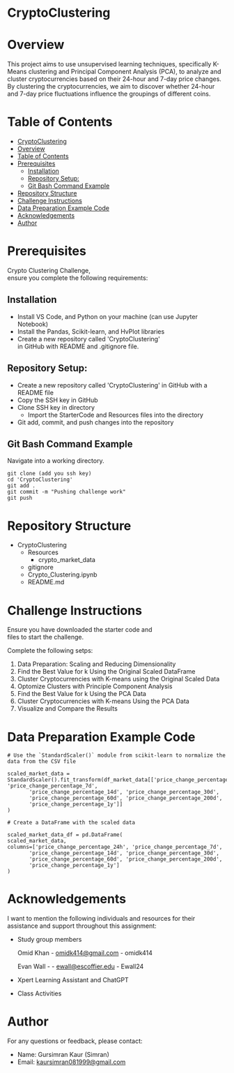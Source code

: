 # CryptoClustering


# Overview
This project aims to use unsupervised learning techniques, specifically K-Means clustering and Principal Component Analysis (PCA), to analyze and cluster cryptocurrencies based on their 24-hour and 7-day price changes. By clustering the cryptocurrencies, we aim to discover whether 24-hour and 7-day price fluctuations influence the groupings of different coins.


# Table of Contents

- [CryptoClustering](#cryptoclustering)
- [Overview](#overview)
- [Table of Contents](#table-of-contents)
- [Prerequisites](#prerequisites)
  - [Installation](#installation)
  - [Repository Setup:](#repository-setup)
  - [Git Bash Command Example](#git-bash-command-example)
- [Repository Structure](#repository-structure)
- [Challenge Instructions](#challenge-instructions)
- [Data Preparation Example Code](#data-preparation-example-code)
- [Acknowledgements](#acknowledgements)
- [Author](#author)


# Prerequisites

Crypto Clustering Challenge, ensure you complete the following requirements:

## Installation 
- Install VS Code, and Python on your machine (can use Jupyter Notebook)
- Install the Pandas, Scikit-learn, and HvPlot libraries
- Create a new repository called 'CryptoClustering' in GitHub with README and .gitignore file.

## Repository Setup:
  - Create a new repository called 'CryptoClustering' in GitHub with a README file
  - Copy the SSH key in GitHub
  - Clone SSH key in directory
    - Import the StarterCode and Resources files into the directory
  - Git add, commit, and push changes into the repository


## Git Bash Command Example
Navigate into a working directory. 
```
git clone (add you ssh key)
cd 'CryptoClustering'
git add .
git commit -m "Pushing challenge work"
git push 
```


# Repository Structure
- CryptoClustering
    - Resources 
      - crypto_market_data
    - gitignore
    - Crypto_Clustering.ipynb
    - README.md


# Challenge Instructions

Ensure you have downloaded the starter code and files to start the challenge.


Complete the following setps:

  1. Data Preparation: Scaling and Reducing Dimensionality 
  2. Find the Best Value for k Using the Original Scaled DataFrame
  3. Cluster Cryptocurrencies with K-means using the Original Scaled Data
  4. Optomize Clusters with Principle Component Analysis
  5. Find the Best Value for k Using the PCA Data
  6. Cluster Cryptocurrencies with K-means Using the PCA Data
  7. Visualize and Compare the Results 


# Data Preparation Example Code 

```VS Code
# Use the `StandardScaler()` module from scikit-learn to normalize the data from the CSV file

scaled_market_data = StandardScaler().fit_transform(df_market_data[['price_change_percentage_24h', 'price_change_percentage_7d',
       'price_change_percentage_14d', 'price_change_percentage_30d',
       'price_change_percentage_60d', 'price_change_percentage_200d',
       'price_change_percentage_1y']]
)

# Create a DataFrame with the scaled data

scaled_market_data_df = pd.DataFrame(
scaled_market_data,
columns=['price_change_percentage_24h', 'price_change_percentage_7d',
       'price_change_percentage_14d', 'price_change_percentage_30d',
       'price_change_percentage_60d', 'price_change_percentage_200d',
       'price_change_percentage_1y']
)
```


# Acknowledgements

I want to mention the following individuals and resources for their assistance and support throughout this assignment: 
- Study group members

  Omid Khan - omidk414@gmail.com - omidk414

  Evan Wall - - ewall@escoffier.edu - Ewall24 
- Xpert Learning Assistant and ChatGPT
- Class Activities 


# Author

For any questions or feedback, please contact:
- Name: Gursimran Kaur (Simran)
- Email: kaursimran081999@gmail.com
